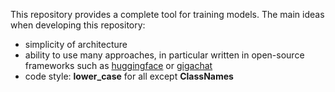 This repository provides a complete tool for training models. 
The main ideas when developing this repository: 
- simplicity of architecture 
- ability to use many approaches, in particular written in open-source frameworks such as [huggingface](https://github.com/huggingface) or [gigachat](https://github.com/ai-forever/gigachat)
- code style: **lower_case** for all except **ClassNames**